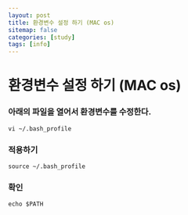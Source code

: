 ```yaml
---
layout: post
title: 환경변수 설정 하기 (MAC os)
sitemap: false
categories: [study]
tags: [info]
---
```


# 환경변수 설정 하기 (MAC os)

### 아래의 파일을 열어서 환경변수를 수정한다.
~~~
vi ~/.bash_profile
~~~

### 적용하기
~~~
source ~/.bash_profile
~~~

### 확인
~~~
echo $PATH
~~~